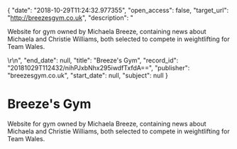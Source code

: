 {
  "date": "2018-10-29T11:24:32.977355", 
  "open_access": false, 
  "target_url": "http://breezesgym.co.uk", 
  "description": "<p>Website for gym owned by Michaela Breeze, containing news about Michaela and Christie Williams, both selected to compete in weightlifting for Team Wales.</p>\r\n", 
  "end_date": null, 
  "title": "Breeze's Gym", 
  "record_id": "20181029T112432/nihPJxbNhx295iwdfTxfdA==", 
  "publisher": "breezesgym.co.uk", 
  "start_date": null, 
  "subject": null
}

# Breeze's Gym

<p>Website for gym owned by Michaela Breeze, containing news about Michaela and Christie Williams, both selected to compete in weightlifting for Team Wales.</p>

